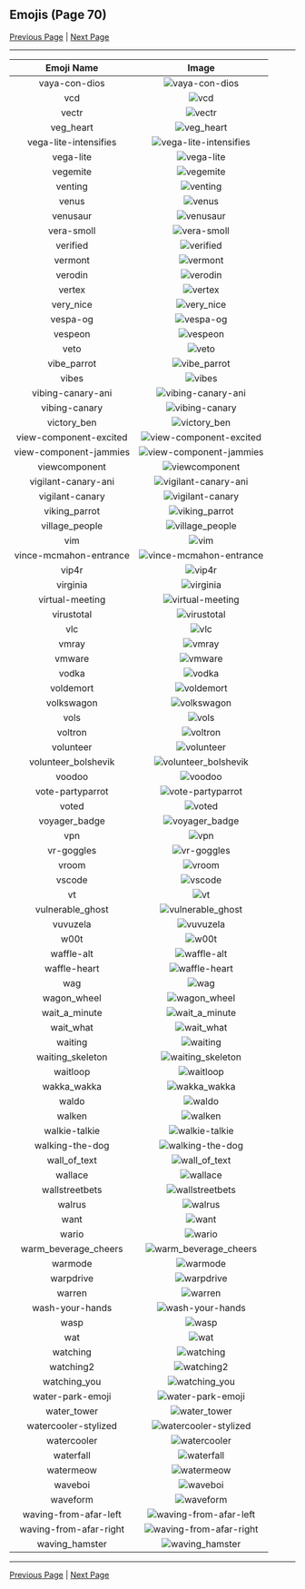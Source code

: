 
## Emojis (Page 70)

[Previous Page](/docs/rc/page-t-0069.md)
  | [Next Page](/docs/rc/page-w-0071.md)

<hr />

|Emoji Name|Image|
| :-: | :-: |
|vaya-con-dios| ![vaya-con-dios](/emojis/rc/vaya-con-dios.png)|
|vcd| ![vcd](/emojis/rc/vcd.png)|
|vectr| ![vectr](/emojis/rc/vectr.png)|
|veg_heart| ![veg_heart](/emojis/rc/veg_heart.png)|
|vega-lite-intensifies| ![vega-lite-intensifies](/emojis/rc/vega-lite-intensifies.gif)|
|vega-lite| ![vega-lite](/emojis/rc/vega-lite.png)|
|vegemite| ![vegemite](/emojis/rc/vegemite.png)|
|venting| ![venting](/emojis/rc/venting.gif)|
|venus| ![venus](/emojis/rc/venus.png)|
|venusaur| ![venusaur](/emojis/rc/venusaur.png)|
|vera-smoll| ![vera-smoll](/emojis/rc/vera-smoll.jpg)|
|verified| ![verified](/emojis/rc/verified.png)|
|vermont| ![vermont](/emojis/rc/vermont.png)|
|verodin| ![verodin](/emojis/rc/verodin.png)|
|vertex| ![vertex](/emojis/rc/vertex.png)|
|very_nice| ![very_nice](/emojis/rc/very_nice.jpg)|
|vespa-og| ![vespa-og](/emojis/rc/vespa-og.jpg)|
|vespeon| ![vespeon](/emojis/rc/vespeon.png)|
|veto| ![veto](/emojis/rc/veto.png)|
|vibe_parrot| ![vibe_parrot](/emojis/rc/vibe_parrot.gif)|
|vibes| ![vibes](/emojis/rc/vibes.png)|
|vibing-canary-ani| ![vibing-canary-ani](/emojis/rc/vibing-canary-ani.gif)|
|vibing-canary| ![vibing-canary](/emojis/rc/vibing-canary.png)|
|victory_ben| ![victory_ben](/emojis/rc/victory_ben.png)|
|view-component-excited| ![view-component-excited](/emojis/rc/view-component-excited.gif)|
|view-component-jammies| ![view-component-jammies](/emojis/rc/view-component-jammies.gif)|
|viewcomponent| ![viewcomponent](/emojis/rc/viewcomponent.png)|
|vigilant-canary-ani| ![vigilant-canary-ani](/emojis/rc/vigilant-canary-ani.gif)|
|vigilant-canary| ![vigilant-canary](/emojis/rc/vigilant-canary.png)|
|viking_parrot| ![viking_parrot](/emojis/rc/viking_parrot.gif)|
|village_people| ![village_people](/emojis/rc/village_people.jpg)|
|vim| ![vim](/emojis/rc/vim.png)|
|vince-mcmahon-entrance| ![vince-mcmahon-entrance](/emojis/rc/vince-mcmahon-entrance.gif)|
|vip4r| ![vip4r](/emojis/rc/vip4r.jpg)|
|virginia| ![virginia](/emojis/rc/virginia.png)|
|virtual-meeting| ![virtual-meeting](/emojis/rc/virtual-meeting.png)|
|virustotal| ![virustotal](/emojis/rc/virustotal.png)|
|vlc| ![vlc](/emojis/rc/vlc.png)|
|vmray| ![vmray](/emojis/rc/vmray.png)|
|vmware| ![vmware](/emojis/rc/vmware.png)|
|vodka| ![vodka](/emojis/rc/vodka.gif)|
|voldemort| ![voldemort](/emojis/rc/voldemort.png)|
|volkswagon| ![volkswagon](/emojis/rc/volkswagon.png)|
|vols| ![vols](/emojis/rc/vols.jpg)|
|voltron| ![voltron](/emojis/rc/voltron.jpg)|
|volunteer| ![volunteer](/emojis/rc/volunteer.png)|
|volunteer_bolshevik| ![volunteer_bolshevik](/emojis/rc/volunteer_bolshevik.jpg)|
|voodoo| ![voodoo](/emojis/rc/voodoo.png)|
|vote-partyparrot| ![vote-partyparrot](/emojis/rc/vote-partyparrot.gif)|
|voted| ![voted](/emojis/rc/voted.png)|
|voyager_badge| ![voyager_badge](/emojis/rc/voyager_badge.png)|
|vpn| ![vpn](/emojis/rc/vpn.png)|
|vr-goggles| ![vr-goggles](/emojis/rc/vr-goggles.png)|
|vroom| ![vroom](/emojis/rc/vroom.png)|
|vscode| ![vscode](/emojis/rc/vscode.png)|
|vt| ![vt](/emojis/rc/vt.png)|
|vulnerable_ghost| ![vulnerable_ghost](/emojis/rc/vulnerable_ghost.gif)|
|vuvuzela| ![vuvuzela](/emojis/rc/vuvuzela.jpg)|
|w00t| ![w00t](/emojis/rc/w00t.png)|
|waffle-alt| ![waffle-alt](/emojis/rc/waffle-alt.png)|
|waffle-heart| ![waffle-heart](/emojis/rc/waffle-heart.png)|
|wag| ![wag](/emojis/rc/wag.gif)|
|wagon_wheel| ![wagon_wheel](/emojis/rc/wagon_wheel.png)|
|wait_a_minute| ![wait_a_minute](/emojis/rc/wait_a_minute.gif)|
|wait_what| ![wait_what](/emojis/rc/wait_what.jpg)|
|waiting| ![waiting](/emojis/rc/waiting.png)|
|waiting_skeleton| ![waiting_skeleton](/emojis/rc/waiting_skeleton.jpg)|
|waitloop| ![waitloop](/emojis/rc/waitloop.gif)|
|wakka_wakka| ![wakka_wakka](/emojis/rc/wakka_wakka.gif)|
|waldo| ![waldo](/emojis/rc/waldo.jpg)|
|walken| ![walken](/emojis/rc/walken.jpg)|
|walkie-talkie| ![walkie-talkie](/emojis/rc/walkie-talkie.jpg)|
|walking-the-dog| ![walking-the-dog](/emojis/rc/walking-the-dog.png)|
|wall_of_text| ![wall_of_text](/emojis/rc/wall_of_text.png)|
|wallace| ![wallace](/emojis/rc/wallace.png)|
|wallstreetbets| ![wallstreetbets](/emojis/rc/wallstreetbets.jpg)|
|walrus| ![walrus](/emojis/rc/walrus.png)|
|want| ![want](/emojis/rc/want.png)|
|wario| ![wario](/emojis/rc/wario.gif)|
|warm_beverage_cheers| ![warm_beverage_cheers](/emojis/rc/warm_beverage_cheers.png)|
|warmode| ![warmode](/emojis/rc/warmode.png)|
|warpdrive| ![warpdrive](/emojis/rc/warpdrive.gif)|
|warren| ![warren](/emojis/rc/warren.png)|
|wash-your-hands| ![wash-your-hands](/emojis/rc/wash-your-hands.jpg)|
|wasp| ![wasp](/emojis/rc/wasp.png)|
|wat| ![wat](/emojis/rc/wat.png)|
|watching| ![watching](/emojis/rc/watching.jpg)|
|watching2| ![watching2](/emojis/rc/watching2.png)|
|watching_you| ![watching_you](/emojis/rc/watching_you.gif)|
|water-park-emoji| ![water-park-emoji](/emojis/rc/water-park-emoji.jpg)|
|water_tower| ![water_tower](/emojis/rc/water_tower.png)|
|watercooler-stylized| ![watercooler-stylized](/emojis/rc/watercooler-stylized.png)|
|watercooler| ![watercooler](/emojis/rc/watercooler.gif)|
|waterfall| ![waterfall](/emojis/rc/waterfall.jpg)|
|watermeow| ![watermeow](/emojis/rc/watermeow.png)|
|waveboi| ![waveboi](/emojis/rc/waveboi.gif)|
|waveform| ![waveform](/emojis/rc/waveform.gif)|
|waving-from-afar-left| ![waving-from-afar-left](/emojis/rc/waving-from-afar-left.png)|
|waving-from-afar-right| ![waving-from-afar-right](/emojis/rc/waving-from-afar-right.png)|
|waving_hamster| ![waving_hamster](/emojis/rc/waving_hamster.gif)|

<hr/>

[Previous Page](/docs/rc/page-t-0069.md)
  | [Next Page](/docs/rc/page-w-0071.md)